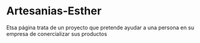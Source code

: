 # Artesanias-Esther

Etsa página trata de un proyecto que pretende ayudar a una persona en su empresa de conercializar sus productos

